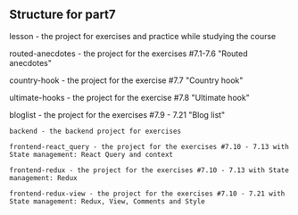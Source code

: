 ## Structure for part7

lesson - the project for exercises and practice while studying the course

routed-anecdotes - the project for the exercises #7.1-7.6 "Routed anecdotes"

country-hook - the project for the exercise #7.7 "Country hook"

ultimate-hooks - the project for the exercise #7.8 "Ultimate hook"

bloglist - the project for the exercises #7.9 - 7.21 "Blog list"

    backend - the backend project for exercises

    frontend-react_query - the project for the exercises #7.10 - 7.13 with State management: React Query and context

    frontend-redux - the project for the exercises #7.10 - 7.13 with State management: Redux

    frontend-redux-view - the project for the exercises #7.10 - 7.21 with State management: Redux, View, Comments and Style
